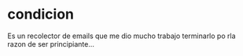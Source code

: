 # condicion
Es un recolector de emails que me dio mucho trabajo terminarlo po rla razon de ser principiante...
